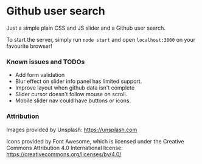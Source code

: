 # Github user search 
Just a simple plain CSS and JS slider and a Github user search.

To start the server, simply run `node start` and open `localhost:3000` on your favourite browser!

### Known issues and TODOs
- Add form validation
- Blur effect on slider info panel has limited support.
- Improve layout when github data isn't complete
- Slider cursor doesn't follow mouse on scroll.
- Mobile slider nav could have buttons or icons.

### Attribution
Images provided by Unsplash: https://unsplash.com

Icons provided by Font Awesome, which is licensed under the Creative Commons Attribution 4.0 International license: https://creativecommons.org/licenses/by/4.0/